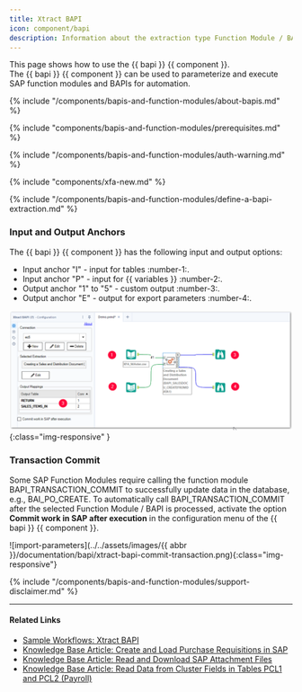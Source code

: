 ```yaml
---
title: Xtract BAPI
icon: component/bapi
description: Information about the extraction type Function Module / BAPI
---
```


This page shows how to use the {{ bapi }} {{ component }}.<br>
The {{ bapi }} {{ component }} can be used to parameterize and execute SAP function modules and BAPIs for automation.

{% include "/components/bapis-and-function-modules/about-bapis.md" %}

{% include "components/bapis-and-function-modules/prerequisites.md" %}

{% include "/components/bapis-and-function-modules/auth-warning.md" %}

{% include "components/xfa-new.md"  %}

{% include "/components/bapis-and-function-modules/define-a-bapi-extraction.md" %}

### Input and Output Anchors

The {{ bapi }} {{ component }} has the following input and output options:
- Input anchor "I" - input for tables :number-1:.
- Input anchor "P" - input for {{ variables }} :number-2:.
- Output anchor "1" to "5" - custom output :number-3:.
- Output anchor "E" - output for export parameters :number-4:.

![bapi-input](../../assets/images/xfa/documentation/bapi/bapi-input.png){:class="img-responsive" }

### Transaction Commit
Some SAP Function Modules require calling the function module BAPI_TRANSACTION_COMMIT to successfully update data in the database, e.g., BAI_PO_CREATE. 
To automatically call BAPI_TRANSACTION_COMMIT after the selected Function Module / BAPI is processed, activate the option **Commit work in SAP after execution** in the configuration menu of the {{ bapi }} {{ component }}.

![import-parameters](../../assets/images/{{ abbr }}/documentation/bapi/xtract-bapi-commit-transaction.png){:class="img-responsive"}

{% include "/components/bapis-and-function-modules/support-disclaimer.md" %}

****
#### Related Links
- [Sample Workflows: Xtract BAPI](../../sample-workflows.md/#xtract-bapi)
- [Knowledge Base Article: Create and Load Purchase Requisitions in SAP](../../knowledge-base/create-and-load-purchase-requisitions-in-sap.md)
- [Knowledge Base Article: Read and Download SAP Attachment Files](../../knowledge-base/read-sap-attachment-files.md)
- [Knowledge Base Article: Read Data from Cluster Fields in Tables PCL1 and PCL2 (Payroll)](../../knowledge-base/read-data-from-cluster-fields-in-the-tables-pcl1-and-pcl2-payroll.md)
